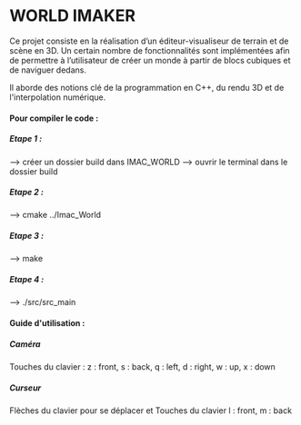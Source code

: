 <h1> WORLD IMAKER </h1>

Ce projet consiste en la réalisation d’un éditeur-visualiseur de terrain et de scène en 3D. Un certain nombre de fonctionnalités sont implémentées afin de permettre à l’utilisateur de créer un monde à partir de blocs cubiques et de naviguer dedans.

Il aborde des notions clé de la programmation en C++, du rendu 3D et de l'interpolation numérique. 

<h4> Pour compiler le code : </h4>


<h5> Etape 1 : </h5>
--> créer un dossier build dans IMAC_WORLD
--> ouvrir le terminal dans le dossier build

<h5> Etape 2 : </h5>
--> cmake ../Imac_World
 
<h5> Etape 3 : </h5>
--> make
 
<h5> Etape 4 : </h5>
--> ./src/src_main


<h4> Guide d'utilisation : </h4>

<h5> Caméra </h5>
Touches du clavier :
z : front, s : back, q : left, d : right, w : up, x : down

<h5> Curseur </h5>
Flèches du clavier pour se déplacer et
Touches du clavier l : front, m : back
